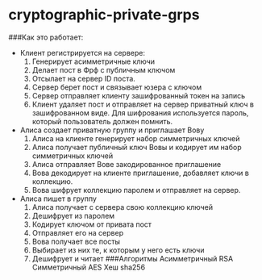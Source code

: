 # cryptographic-private-grps
###Как это работает:
* Клиент регистрируется на сервере:
  1. Генерирует асимметричные ключи
  2. Делает пост в Фрф с публичным ключом
  3. Отсылает на сервер ID поста.
  4. Сервер берет пост и связывает юзера с ключом
  5. Сервер отправляет клиенту зашифрованный токен на запись
  6. Клиент удаляет пост и отправляет на сервер приватный ключ в зашифрованном виде. Для шифрования используется пароль, который пользователь должен помнить.
* Алиса создает приватную группу и приглашает Вову
  1. Алиса на клиенте генерирует набор симметричных ключей
  1. Алиса получает публичный ключ Вовы и кодирует им набор симметричных ключей
  1. Алиса отправляет Вове закодированное приглашение
  1. Вова декодирует на клиенте приглашение, добавляет ключи в коллекцию.
  1. Вова шифрует коллекцию паролем и отправляет на сервер.
* Алиса пишет в группу
  1. Алиса получает с сервера свою коллекцию ключей
  1. Дешифрует из паролем
  1. Кодирует ключом от привата пост
  1. Отправляет его на сервер
  1. Вова получает все посты
  1. Выбирает из них те, к которым у него есть ключи
  1. Дешифрует и читает
###Алгоритмы
Асимметричный RSA
Симметричный AES
Хеш sha256

